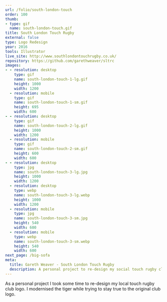 ```yaml
---
url: /folio/south-london-touch
order: 100
thumb:
- type: gif
  name: south-london-touch.gif
title: South London Touch Rugby
external: false
type: Logo Redesign
year: 2016
tools: Illustrator
live_site: http://www.southlondontouchrugby.co.uk/
repository: https://github.com/garethweaver/sltrc
images:
- - resolution: desktop
    type: gif
    name: south-london-touch-1-lg.gif
    height: 1000
    width: 1200
  - resolution: mobile
    type: gif
    name: south-london-touch-1-sm.gif
    height: 695
    width: 600
- - resolution: desktop
    type: gif
    name: south-london-touch-2-lg.gif
    height: 1000
    width: 1200
  - resolution: mobile
    type: gif
    name: south-london-touch-2-sm.gif
    height: 600
    width: 600
- - resolution: desktop
    type: jpg
    name: south-london-touch-3-lg.jpg
    height: 1000
    width: 1200
  - resolution: desktop
    type: webp
    name: south-london-touch-3-lg.webp
    height: 1000
    width: 1200
  - resolution: mobile
    type: jpg
    name: south-london-touch-3-sm.jpg
    height: 540
    width: 600
  - resolution: mobile
    type: webp
    name: south-london-touch-3-sm.webp
    height: 540
    width: 600
next_page: /big-sofa
meta:
  title: Gareth Weaver - South London Touch Rugby
  description: A personal project to re-design my social touch rugby club's logo
---
```

As a personal project I took some time to re-design my local touch
rugby club logo. I modernised the tiger while trying to stay true to the original
club logo.
